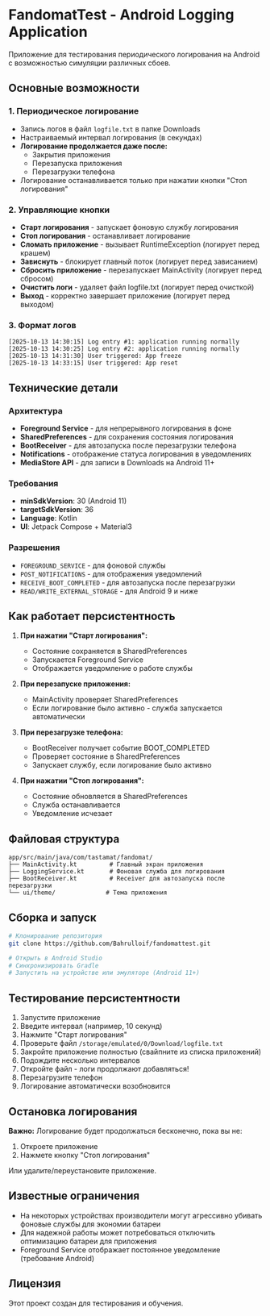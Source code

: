 # FandomatTest - Android Logging Application

Приложение для тестирования периодического логирования на Android с возможностью симуляции различных сбоев.

## Основные возможности

### 1. Периодическое логирование
- Запись логов в файл `logfile.txt` в папке Downloads
- Настраиваемый интервал логирования (в секундах)
- **Логирование продолжается даже после:**
  - Закрытия приложения
  - Перезапуска приложения
  - Перезагрузки телефона
- Логирование останавливается только при нажатии кнопки "Стоп логирования"

### 2. Управляющие кнопки
- **Старт логирования** - запускает фоновую службу логирования
- **Стоп логирования** - останавливает логирование
- **Сломать приложение** - вызывает RuntimeException (логирует перед крашем)
- **Зависнуть** - блокирует главный поток (логирует перед зависанием)
- **Сбросить приложение** - перезапускает MainActivity (логирует перед сбросом)
- **Очистить логи** - удаляет файл logfile.txt (логирует перед очисткой)
- **Выход** - корректно завершает приложение (логирует перед выходом)

### 3. Формат логов
```
[2025-10-13 14:30:15] Log entry #1: application running normally
[2025-10-13 14:30:25] Log entry #2: application running normally
[2025-10-13 14:31:30] User triggered: App freeze
[2025-10-13 14:33:15] User triggered: App reset
```

## Технические детали

### Архитектура
- **Foreground Service** - для непрерывного логирования в фоне
- **SharedPreferences** - для сохранения состояния логирования
- **BootReceiver** - для автозапуска после перезагрузки телефона
- **Notifications** - отображение статуса логирования в уведомлениях
- **MediaStore API** - для записи в Downloads на Android 11+

### Требования
- **minSdkVersion**: 30 (Android 11)
- **targetSdkVersion**: 36
- **Language**: Kotlin
- **UI**: Jetpack Compose + Material3

### Разрешения
- `FOREGROUND_SERVICE` - для фоновой службы
- `POST_NOTIFICATIONS` - для отображения уведомлений
- `RECEIVE_BOOT_COMPLETED` - для автозапуска после перезагрузки
- `READ/WRITE_EXTERNAL_STORAGE` - для Android 9 и ниже

## Как работает персистентность

1. **При нажатии "Старт логирования":**
   - Состояние сохраняется в SharedPreferences
   - Запускается Foreground Service
   - Отображается уведомление о работе службы

2. **При перезапуске приложения:**
   - MainActivity проверяет SharedPreferences
   - Если логирование было активно - служба запускается автоматически

3. **При перезагрузке телефона:**
   - BootReceiver получает событие BOOT_COMPLETED
   - Проверяет состояние в SharedPreferences
   - Запускает службу, если логирование было активно

4. **При нажатии "Стоп логирования":**
   - Состояние обновляется в SharedPreferences
   - Служба останавливается
   - Уведомление исчезает

## Файловая структура

```
app/src/main/java/com/tastamat/fandomat/
├── MainActivity.kt         # Главный экран приложения
├── LoggingService.kt       # Фоновая служба для логирования
├── BootReceiver.kt         # Receiver для автозапуска после перезагрузки
└── ui/theme/              # Тема приложения
```

## Сборка и запуск

```bash
# Клонирование репозитория
git clone https://github.com/Bahrulloif/fandomattest.git

# Открыть в Android Studio
# Синхронизировать Gradle
# Запустить на устройстве или эмуляторе (Android 11+)
```

## Тестирование персистентности

1. Запустите приложение
2. Введите интервал (например, 10 секунд)
3. Нажмите "Старт логирования"
4. Проверьте файл `/storage/emulated/0/Download/logfile.txt`
5. Закройте приложение полностью (свайпните из списка приложений)
6. Подождите несколько интервалов
7. Откройте файл - логи продолжают добавляться!
8. Перезагрузите телефон
9. Логирование автоматически возобновится

## Остановка логирования

**Важно:** Логирование будет продолжаться бесконечно, пока вы не:
1. Откроете приложение
2. Нажмете кнопку "Стоп логирования"

Или удалите/переустановите приложение.

## Известные ограничения

- На некоторых устройствах производители могут агрессивно убивать фоновые службы для экономии батареи
- Для надежной работы может потребоваться отключить оптимизацию батареи для приложения
- Foreground Service отображает постоянное уведомление (требование Android)

## Лицензия

Этот проект создан для тестирования и обучения.
